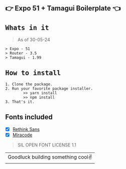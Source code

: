 ## 👉 Expo 51 + Tamagui Boilerplate 👈

## <samp>Whats in it</samp>

> As of 30-05-24

```
> Expo - 51
> Router - 3.5
> Tamagui - 1.99
```

## <samp>How to install</samp>

```
1. Clone the package.
2. Run your favorite package installer.
        >> yarn install
        >> npm install
3. That's it.
```

## Fonts included

- [x] [Rethink Sans](https://github.com/hans-thiessen/Rethink-Sans)
- [x] [Miracode](https://github.com/IdreesInc/Miracode)

> SIL OPEN FONT LICENSE 1.1

<table><tr><td>Goodluck building something cool✌️</td></tr></table>
